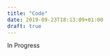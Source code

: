 ```yaml
---
title: "Code"
date: 2019-09-23T18:13:09+01:00
draft: true
---
```


<!-- <iframe src="https://editor.p5js.org/jonathan.wei.liang@gmail.com/embed/-RDt4orcg"></iframe> -->
In Progress